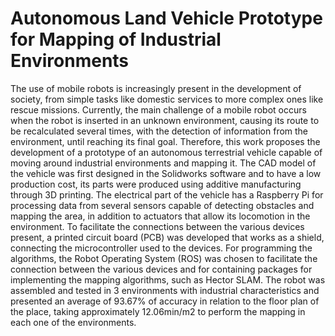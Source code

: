 # Autonomous Land Vehicle Prototype for Mapping of Industrial Environments
The use of mobile robots is increasingly present in the development of society, from
simple tasks like domestic services to more complex ones like rescue missions. Currently,
the main challenge of a mobile robot occurs when the robot is inserted in an
unknown environment, causing its route to be recalculated several times, with the detection
of information from the environment, until reaching its final goal. Therefore,
this work proposes the development of a prototype of an autonomous terrestrial vehicle
capable of moving around industrial environments and mapping it. The CAD model
of the vehicle was first designed in the Solidworks software and to have a low production
cost, its parts were produced using additive manufacturing through 3D printing.
The electrical part of the vehicle has a Raspberry Pi for processing data from several
sensors capable of detecting obstacles and mapping the area, in addition to actuators
that allow its locomotion in the environment. To facilitate the connections between
the various devices present, a printed circuit board (PCB) was developed that works
as a shield, connecting the microcontroller used to the devices. For programming the
algorithms, the Robot Operating System (ROS) was chosen to facilitate the connection
between the various devices and for containing packages for implementing the
mapping algorithms, such as Hector SLAM. The robot was assembled and tested in
3 environments with industrial characteristics and presented an average of 93.67% of
accuracy in relation to the floor plan of the place, taking approximately 12.06min/m2
to perform the mapping in each one of the environments.
